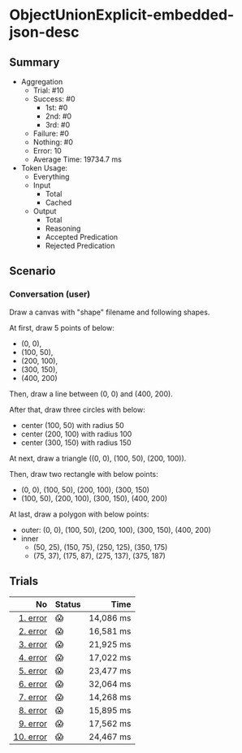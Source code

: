 # ObjectUnionExplicit-embedded-json-desc
## Summary
  - Aggregation
    - Trial: #10
    - Success: #0
      - 1st: #0
      - 2nd: #0
      - 3rd: #0
    - Failure: #0
    - Nothing: #0
    - Error: 10
    - Average Time: 19734.7 ms
  - Token Usage:
    - Everything
    - Input
      - Total
      - Cached
    - Output
      - Total
      - Reasoning
      - Accepted Predication
      - Rejected Predication

## Scenario
### Conversation (user)
Draw a canvas with "shape" filename and following shapes.

At first, draw 5 points of below:

  - (0, 0),
  - (100, 50),
  - (200, 100),
  - (300, 150),
  - (400, 200)

Then, draw a line between (0, 0) and (400, 200).

After that, draw three circles with below:

  - center (100, 50) with radius 50
  - center (200, 100) with radius 100
  - center (300, 150) with radius 150

At next, draw a triangle ((0, 0), (100, 50), (200, 100)).

Then, draw two rectangle with below points:

  - (0, 0), (100, 50), (200, 100), (300, 150)
  - (100, 50), (200, 100), (300, 150), (400, 200)

At last, draw a polygon with below points:

  - outer: (0, 0), (100, 50), (200, 100), (300, 150), (400, 200)
  - inner
    - (50, 25), (150, 75), (250, 125), (350, 175)
    - (75, 37), (175, 87), (275, 137), (375, 187)

## Trials
No | Status | Time
---:|:-------|------:
[1. error](./trials/1.error.json) | 😱 | 14,086 ms
[2. error](./trials/2.error.json) | 😱 | 16,581 ms
[3. error](./trials/3.error.json) | 😱 | 21,925 ms
[4. error](./trials/4.error.json) | 😱 | 17,022 ms
[5. error](./trials/5.error.json) | 😱 | 23,477 ms
[6. error](./trials/6.error.json) | 😱 | 32,064 ms
[7. error](./trials/7.error.json) | 😱 | 14,268 ms
[8. error](./trials/8.error.json) | 😱 | 15,895 ms
[9. error](./trials/9.error.json) | 😱 | 17,562 ms
[10. error](./trials/10.error.json) | 😱 | 24,467 ms